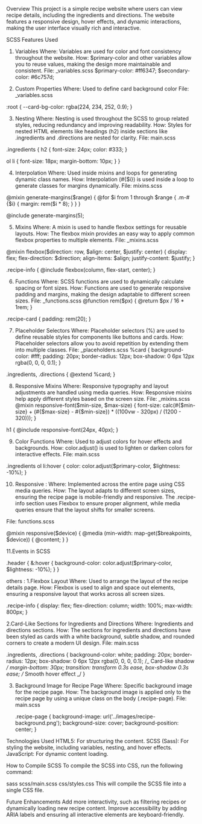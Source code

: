 Overview
This project is a simple recipe website where users can view recipe details, including the ingredients and directions. The website features a responsive design, hover effects, and dynamic interactions, making the user interface visually rich and interactive.

SCSS Features Used

1. Variables
   Where: Variables are used for color and font consistency throughout the website.
   How: $primary-color and other variables allow you to reuse values, making the design more maintainable and consistent.
File: _variables.scss
$primary-color: #ff6347;
   $secondary-color: #6c757d;

2. Custom Properties
   Where: Used to define card background color
   File: \_variables.scss

:root {
--card-bg-color: rgba(224, 234, 252, 0.9);
}

3. Nesting
   Where: Nesting is used throughout the SCSS to group related styles, reducing redundancy and improving readability.
   How: Styles for nested HTML elements like headings (h2) inside sections like .ingredients and .directions are nested for clarity.
   File: main.scss

.ingredients {
h2 {
font-size: 24px;
color: #333;
}

ol li {
font-size: 18px;
margin-bottom: 10px;
}
}

4. Interpolation
   Where: Used inside mixins and loops for generating dynamic class names.
   How: Interpolation (#{$i}) is used inside a loop to generate classes for margins dynamically.
   File: mixins.scss

@mixin generate-margins($range) {
  @for $i from 1 through $range {
    .m-#{$i} {
margin: rem($i \* 8);
}
}
}

@include generate-margins(5);

5. Mixins
   Where: A mixin is used to handle flexbox settings for reusable layouts.
   How: The flexbox mixin provides an easy way to apply common flexbox properties to multiple elements.
   File: \_mixins.scss

@mixin flexbox($direction: row, $align: center, $justify: center) {
display: flex;
flex-direction: $direction;
align-items: $align;
justify-content: $justify;
}

.recipe-info {
@include flexbox(column, flex-start, center);
}

6. Functions
   Where: SCSS functions are used to dynamically calculate spacing or font sizes.
   How: Functions are used to generate responsive padding and margins, making the design adaptable to different screen sizes.
   File: \_functions.scss
   @function rem($px) {
   @return $px / 16 \* 1rem;
   }

.recipe-card {
padding: rem(20);
}

7. Placeholder Selectors
   Where: Placeholder selectors (%) are used to define reusable styles for components like buttons and cards.
   How: Placeholder selectors allow you to avoid repetition by extending them into multiple classes.
   File: \_placeholders.scss
   %card {
   background-color: #fff;
   padding: 20px;
   border-radius: 12px;
   box-shadow: 0 6px 12px rgba(0, 0, 0, 0.1);
   }

.ingredients, .directions {
@extend %card;
}

8. Responsive Mixins
   Where: Responsive typography and layout adjustments are handled using media queries.
   How: Responsive mixins help apply different styles based on the screen size.
   File: \_mixins.scss
   @mixin responsive-font($min-size, $max-size) {
  font-size: calc(#{$min-size} + (#{$max-size} - #{$min-size}) \* ((100vw - 320px) / (1200 - 320)));
   }

h1 {
@include responsive-font(24px, 40px);
}

9. Color Functions
   Where: Used to adjust colors for hover effects and backgrounds.
   How: color.adjust() is used to lighten or darken colors for interactive effects.
   File: main.scss

.ingredients ol li:hover {
color: color.adjust($primary-color, $lightness: -10%);
}

10. Responsive :
    Where: Implemented across the entire page using CSS media queries.
    How: The layout adapts to different screen sizes, ensuring the recipe page is mobile-friendly and responsive. The .recipe-info section uses Flexbox to ensure proper alignment, while media queries ensure that the layout shifts for smaller screens.

File: functions.scss

@mixin responsive($device) {
  @media (min-width: map-get($breakpoints, $device)) {
@content;
}
}

11.Events in SCSS

.header {
&:hover {
background-color: color.adjust($primary-color, $lightness: -10%);
}
}

others :
1.Flexbox Layout
Where: Used to arrange the layout of the recipe details page.
How: Flexbox is used to align and space out elements, ensuring a responsive layout that works across all screen sizes.

.recipe-info {
display: flex;
flex-direction: column;
width: 100%;
max-width: 800px;
}

2.Card-Like Sections for Ingredients and Directions
Where: Ingredients and directions sections.
How: The sections for ingredients and directions have been styled as cards with a white background, subtle shadow, and rounded corners to create a modern UI design.
File: main.scss

.ingredients, .directions {
background-color: white;
padding: 20px;
border-radius: 12px;
box-shadow: 0 6px 12px rgba(0, 0, 0, 0.1); /_ Card-like shadow _/
margin-bottom: 30px;
transition: transform 0.3s ease, box-shadow 0.3s ease; /_ Smooth hover effect _/
}

3. Background Image for Recipe Page
   Where: Specific background image for the recipe page.
   How: The background image is applied only to the recipe page by using a unique class on the body (.recipe-page).
   File: main.scss

   .recipe-page {
   background-image: url('../images/recipe-background.png');
   background-size: cover;
   background-position: center;
   }

Technologies Used
HTML5: For structuring the content.
SCSS (Sass): For styling the website, including variables, nesting, and hover effects.
JavaScript: For dynamic content loading.

How to Compile SCSS
To compile the SCSS into CSS, run the following command:

sass scss/main.scss css/styles.css
This will compile the SCSS file into a single CSS file.

Future Enhancements
Add more interactivity, such as filtering recipes or dynamically loading new recipe content.
Improve accessibility by adding ARIA labels and ensuring all interactive elements are keyboard-friendly.
